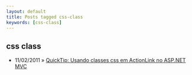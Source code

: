 ```yaml
---
layout: default
title: Posts tagged css-class
keywords: [css-class]
---
```

<h2 class="category">css class</h2>
<ul class="posts">
<li>
<p>
<span class="date">11/02/2011</span> &raquo; 
<a href="/blog/quicktip-usando-classes-css-em-actionlink-no-asp-net-mvc">QuickTip: Usando classes css em ActionLink no ASP.NET MVC</a>
</p>
</li> 
</ul>

